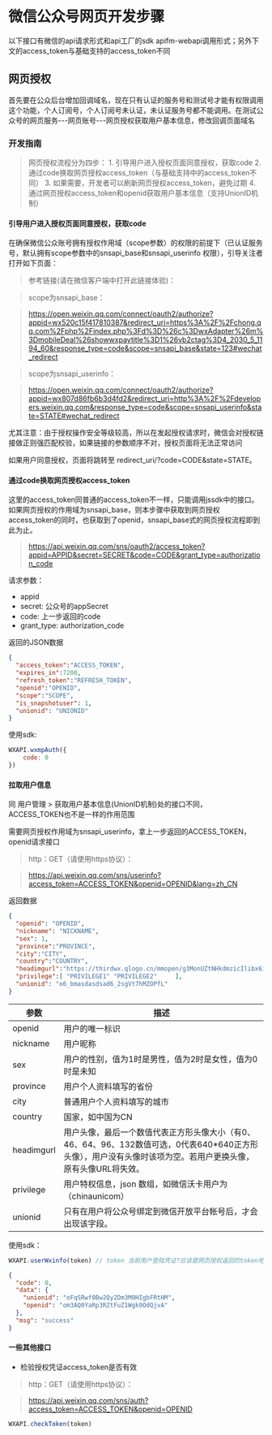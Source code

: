 # 微信公众号网页开发步骤

以下接口有微信的api请求形式和api工厂的sdk apifm-webapi调用形式；另外下文的access_token与基础支持的access_token不同

## 网页授权

首先要在公众后台增加回调域名，现在只有认证的服务号和测试号才能有权限调用这个功能，个人订阅号，个人订阅号未认证，未认证服务号都不能调用。在测试公众号的网页服务---网页账号---网页授权获取用户基本信息，修改回调页面域名

### 开发指南

> 网页授权流程分为四步：
    1. 引导用户进入授权页面同意授权，获取code
    2. 通过code换取网页授权access_token（与基础支持中的access_token不同）
    3. 如果需要，开发者可以刷新网页授权access_token，避免过期
    4. 通过网页授权access_token和openid获取用户基本信息（支持UnionID机制）

#### 引导用户进入授权页面同意授权，获取code

在确保微信公众账号拥有授权作用域（scope参数）的权限的前提下（已认证服务号，默认拥有scope参数中的snsapi_base和snsapi_userinfo 权限），引导关注者打开如下页面：

> 参考链接(请在微信客户端中打开此链接体验)：

> scope为snsapi_base：

> https://open.weixin.qq.com/connect/oauth2/authorize?appid=wx520c15f417810387&redirect_uri=https%3A%2F%2Fchong.qq.com%2Fphp%2Findex.php%3Fd%3D%26c%3DwxAdapter%26m%3DmobileDeal%26showwxpaytitle%3D1%26vb2ctag%3D4_2030_5_1194_60&response_type=code&scope=snsapi_base&state=123#wechat_redirect

> scope为snsapi_userinfo：

> https://open.weixin.qq.com/connect/oauth2/authorize?appid=wx807d86fb6b3d4fd2&redirect_uri=http%3A%2F%2Fdevelopers.weixin.qq.com&response_type=code&scope=snsapi_userinfo&state=STATE#wechat_redirect


尤其注意：由于授权操作安全等级较高，所以在发起授权请求时，微信会对授权链接做正则强匹配校验，如果链接的参数顺序不对，授权页面将无法正常访问

如果用户同意授权，页面将跳转至 redirect_uri/?code=CODE&state=STATE。

#### 通过code换取网页授权access_token

这里的access_token同普通的access_token不一样，只能调用jssdk中的接口。如果网页授权的作用域为snsapi_base，则本步骤中获取到网页授权access_token的同时，也获取到了openid，snsapi_base式的网页授权流程即到此为止。

> https://api.weixin.qq.com/sns/oauth2/access_token?appid=APPID&secret=SECRET&code=CODE&grant_type=authorization_code

请求参数：
- appid
- secret: 公众号的appSecret
- code: 上一步返回的code
- grant_type: authorization_code

返回的JSON数据

```json
{
  "access_token":"ACCESS_TOKEN",
  "expires_in":7200,
  "refresh_token":"REFRESH_TOKEN",
  "openid":"OPENID",
  "scope":"SCOPE",
  "is_snapshotuser": 1,
  "unionid": "UNIONID"
}
```

使用sdk:
```javascript
WXAPI.wxmpAuth({
    code: 0
})
```

#### 拉取用户信息

同 用户管理 > 获取用户基本信息(UnionID机制)处的接口不同， ACCESS_TOKEN也不是一样的作用范围

需要网页授权作用域为snsapi_userinfo，拿上一步返回的ACCESS_TOKEN，openid请求接口

> http：GET（请使用https协议）：

> https://api.weixin.qq.com/sns/userinfo?access_token=ACCESS_TOKEN&openid=OPENID&lang=zh_CN

返回数据

```json
{   
  "openid": "OPENID",
  "nickname": "NICKNAME",
  "sex": 1,
  "province":"PROVINCE",
  "city":"CITY",
  "country":"COUNTRY",
  "headimgurl":"https://thirdwx.qlogo.cn/mmopen/g3MonUZtNHkdmzicIlibx6iaFqAc56vxLSUfpb6n5WKSYVY0ChQKkiaJSgQ1dZuTOgvLLrhJbERQQ4eMsv84eavHiaiceqxibJxCfHe/46",
  "privilege":[ "PRIVILEGE1" "PRIVILEGE2"     ],
  "unionid": "o6_bmasdasdsad6_2sgVt7hMZOPfL"
}
```

| 参数       | 描述                                                         |
| ---------- | ------------------------------------------------------------ |
| openid     | 用户的唯一标识                                               |
| nickname   | 用户昵称                                                     |
| sex        | 用户的性别，值为1时是男性，值为2时是女性，值为0时是未知      |
| province   | 用户个人资料填写的省份                                       |
| city       | 普通用户个人资料填写的城市                                   |
| country    | 国家，如中国为CN                                             |
| headimgurl | 用户头像，最后一个数值代表正方形头像大小（有0、46、64、96、132数值可选，0代表640*640正方形头像），用户没有头像时该项为空。若用户更换头像，原有头像URL将失效。 |
| privilege  | 用户特权信息，json 数组，如微信沃卡用户为（chinaunicom）     |
| unionid    | 只有在用户将公众号绑定到微信开放平台帐号后，才会出现该字段。 |

使用sdk：

```javascript
WXAPI.userWxinfo(token) // token 当前用户登陆凭证?应该是网页授权返回的token吧
```
```json
{
  "code": 0,
  "data": {
    "unionid": "oFqSRwf0Bw2Qy2Dm3M0HIgbFRtHM",
    "openid": "om3AQ0YaRp3RZtFuZ1Wgk0OdQjvA"
  },
  "msg": "success"
}
```

#### 一些其他接口

- 检验授权凭证access_token是否有效

> http：GET（请使用https协议）：

> https://api.weixin.qq.com/sns/auth?access_token=ACCESS_TOKEN&openid=OPENID

```javascript
WXAPI.checkToken(token)
```